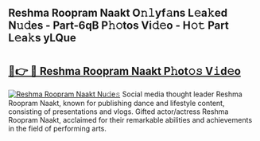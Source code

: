 ## Reshma Roopram Naakt O𝚗𝚕yf𝚊ns L𝚎a𝚔ed N𝚞𝚍es - Part-6qB P𝚑𝚘tos Vi𝚍𝚎o - H𝚘𝚝 Part L𝚎a𝚔s yLQue

# <h2><a href="http://kfbta1.oniu.top/?m=Reshma+Roopram+Naakt">🔗👉 🔴 Reshma Roopram Naakt P𝚑ot𝚘𝚜 V𝚒d𝚎o</a></h2>

[![Reshma Roopram Naakt Nu𝚍e𝚜](https://i.imgur.com/0qMVB7G.gif)](http://kfbta1.oniu.top/?m=Reshma+Roopram+Naakt)
Social media thought leader Reshma Roopram Naakt, known for publishing dance and lifestyle content, consisting of presentations and vlogs. Gifted actor/actress Reshma Roopram Naakt, acclaimed for their remarkable abilities and achievements in the field of performing arts.  

